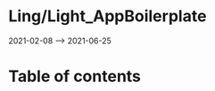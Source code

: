 Ling/Light_AppBoilerplate
================
2021-02-08 --> 2021-06-25




Table of contents
===========





